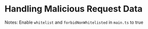 # Handling Malicious Request Data

Notes: Enable `whitelist` and `forbidNonWhitelisted` in `main.ts` to true